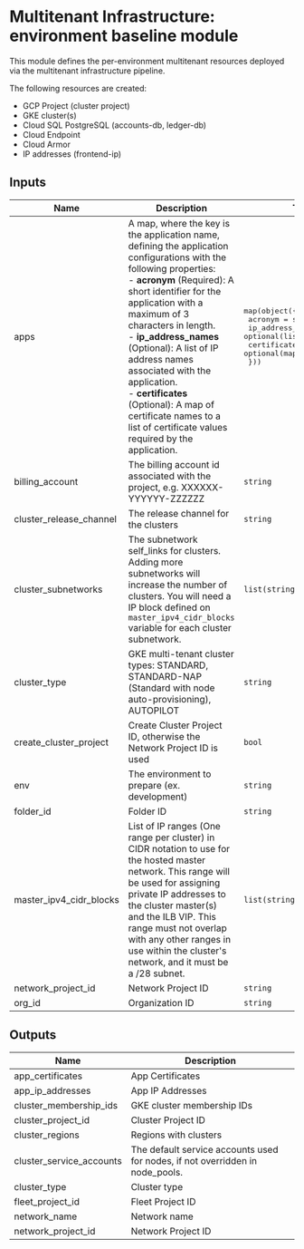 # Multitenant Infrastructure: environment baseline module

This module defines the per-environment multitenant resources deployed via the multitenant infrastructure pipeline.

The following resources are created:
- GCP Project (cluster project)
- GKE cluster(s)
- Cloud SQL PostgreSQL (accounts-db, ledger-db)
- Cloud Endpoint
- Cloud Armor
- IP addresses (frontend-ip)

<!-- BEGINNING OF PRE-COMMIT-TERRAFORM DOCS HOOK -->
## Inputs

| Name | Description | Type | Default | Required |
|------|-------------|------|---------|:--------:|
| apps | A map, where the key is the application name, defining the application configurations with the following properties:<br>- **acronym** (Required): A short identifier for the application with a maximum of 3 characters in length.<br>- **ip\_address\_names** (Optional): A list of IP address names associated with the application.<br>- **certificates** (Optional): A map of certificate names to a list of certificate values required by the application. | <pre>map(object({<br>    acronym          = string<br>    ip_address_names = optional(list(string))<br>    certificates     = optional(map(list(string)))<br>  }))</pre> | n/a | yes |
| billing\_account | The billing account id associated with the project, e.g. XXXXXX-YYYYYY-ZZZZZZ | `string` | n/a | yes |
| cluster\_release\_channel | The release channel for the clusters | `string` | `"REGULAR"` | no |
| cluster\_subnetworks | The subnetwork self\_links for clusters. Adding more subnetworks will increase the number of clusters. You will need a IP block defined on `master_ipv4_cidr_blocks` variable for each cluster subnetwork. | `list(string)` | n/a | yes |
| cluster\_type | GKE multi-tenant cluster types: STANDARD, STANDARD-NAP (Standard with node auto-provisioning), AUTOPILOT | `string` | `"STANDARD-NAP"` | no |
| create\_cluster\_project | Create Cluster Project ID, otherwise the Network Project ID is used | `bool` | `true` | no |
| env | The environment to prepare (ex. development) | `string` | n/a | yes |
| folder\_id | Folder ID | `string` | n/a | yes |
| master\_ipv4\_cidr\_blocks | List of IP ranges (One range per cluster) in CIDR notation to use for the hosted master network. This range will be used for assigning private IP addresses to the cluster master(s) and the ILB VIP. This range must not overlap with any other ranges in use within the cluster's network, and it must be a /28 subnet. | `list(string)` | <pre>[<br>  "10.11.10.0/28",<br>  "10.11.20.0/28"<br>]</pre> | no |
| network\_project\_id | Network Project ID | `string` | n/a | yes |
| org\_id | Organization ID | `string` | n/a | yes |

## Outputs

| Name | Description |
|------|-------------|
| app\_certificates | App Certificates |
| app\_ip\_addresses | App IP Addresses |
| cluster\_membership\_ids | GKE cluster membership IDs |
| cluster\_project\_id | Cluster Project ID |
| cluster\_regions | Regions with clusters |
| cluster\_service\_accounts | The default service accounts used for nodes, if not overridden in node\_pools. |
| cluster\_type | Cluster type |
| fleet\_project\_id | Fleet Project ID |
| network\_name | Network name |
| network\_project\_id | Network Project ID |

<!-- END OF PRE-COMMIT-TERRAFORM DOCS HOOK -->
